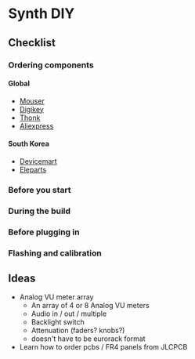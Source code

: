 
# Synth DIY

## Checklist
### Ordering components
#### Global
- [Mouser](https://www.mouser.com/)
- [Digikey](https://www.digikey.com/)
- [Thonk](https://www.thonk.co.uk/)
- [Aliexpress](https://aliexpress.com/)

#### South Korea
- [Devicemart](https://www.devicemart.co.kr/)
- [Eleparts](https://www.eleparts.co.kr/)

### Before you start
### During the build
### Before plugging in
### Flashing and calibration

## Ideas
- Analog VU meter array
    - An array of 4 or 8 Analog VU meters
    - Audio in / out / multiple
    - Backlight switch
    - Attenuation (faders? knobs?)
    - doesn't have to be eurorack format
- Learn how to order pcbs / FR4 panels from JLCPCB
